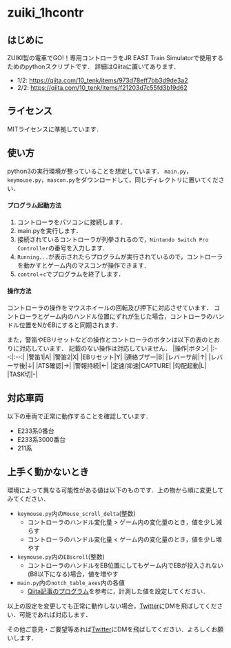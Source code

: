 # zuiki_1hcontr
## はじめに
ZUIKI製の電車でGO!！専用コントローラをJR EAST Train Simulatorで使用するためのpythonスクリプトです．
詳細はQiitaに置いてあります．
- 1/2: https://qiita.com/10_tenk/items/973d78eff7bb3d9de3a2
- 2/2: https://qiita.com/10_tenk/items/f21203d7c55fd3b19d62
## ライセンス
MITライセンスに準拠しています．
## 使い方
python3の実行環境が整っていることを想定しています．
`main.py`，`keymouse.py`，`mascon.py`をダウンロードして，同じディレクトリに置いてください．
#### プログラム起動方法
1. コントローラをパソコンに接続します．
2. main.pyを実行します．
3. 接続されているコントローラが列挙されるので，`Nintendo Switch Pro Controller`の番号を入力します．
4. `Running...`が表示されたらプログラムが実行されているので，コントローラを動かすとゲーム内のマスコンが操作できます．
5. `control`+`c`でプログラムを終了します．
#### 操作方法
コントローラの操作をマウスホイールの回転及び押下に対応させています．
コントローラとゲーム内のハンドル位置にずれが生じた場合，コントローラのハンドル位置をNかEBにすると同期されます．

また，警笛やEBリセットなどの操作とコントローラのボタンは以下の表のとおりに対応しています．
記載のない操作は対応していません．
|操作|ボタン|
|:--:|:--:|
|警笛1|A|
|警笛2|X|
|EBリセット|Y|
|連絡ブザー|B|
|レバーサ前|↑|
|レバーサ後|↓|
|ATS確認|→|
|警報持続|←|
|定速/抑速|CAPTURE|
|勾配起動|L|
|TASK切|-|
## 対応車両
以下の車両で正常に動作することを確認しています．
- E233系0番台
- E233系3000番台
- 211系
## 上手く動かないとき
環境によって異なる可能性がある値は以下のものです．上の物から順に変更してみてください．
- `keymouse.py`内の`Mouse_scroll_delta`(整数)
  - コントローラのハンドル変化量 > ゲーム内の変化量のとき，値を少し減らす
  - コントローラのハンドル変化量 < ゲーム内の変化量のとき，値を少し増やす
- `keymouse.py`内の`EBscroll`(整数)
  - コントローラのハンドルをEB位置にしてもゲーム内でEBが投入されない(B8以下になる)場合，値を増やす
- `main.py`内の`notch_table_axes`内の各値
  - [Qiita記事のプログラム](https://qiita.com/10_tenk/items/973d78eff7bb3d9de3a2#%E3%83%9E%E3%82%B9%E3%82%B3%E3%83%B3%E4%BD%8D%E7%BD%AE%E3%82%92%E5%8F%96%E5%BE%97%E3%81%99%E3%82%8B)を参考に，計測した値を設定してください．

以上の設定を変更しても正常に動作しない場合，[Twitter](https://twitter.com/10_tenk)にDMを飛ばしてください．可能であれば対応します．

その他ご意見・ご要望等あれば[Twitter](https://twitter.com/10_tenk)にDMを飛ばしてください．よろしくお願いします．
